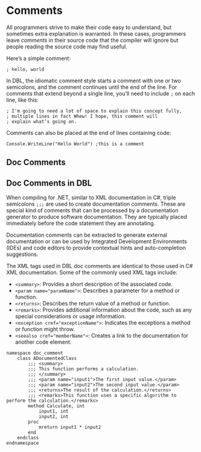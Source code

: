 # Comments

All programmers strive to make their code easy to understand, but sometimes
extra explanation is warranted. In these cases, programmers leave *comments* in
their source code that the compiler will ignore but people reading the source
code may find useful.

Here’s a simple comment:

```dbl
; hello, world
```

In DBL, the idiomatic comment style starts a comment with one or two semicolons, and the
comment continues until the end of the line. For comments that extend beyond a
single line, you’ll need to include `;` on each line, like this:

```dbl
; I'm going to need a lot of space to explain this concept fully,
; multiple lines in fact Whew! I hope, this comment will
; explain what’s going on.
```

Comments can also be placed at the end of lines containing code:
```dbl
Console.WriteLine("Hello World") ;this is a comment
```

## Doc Comments

## Doc Comments in DBL

When compiling for .NET, similar to XML documentation in C#, triple semicolons `;;;` are used to create documentation comments. These are special kind of comments that can be processed by a documentation generator to produce software documentation. They are typically placed immediately before the code statement they are annotating.

Documentation comments can be extracted to generate external documentation or can be used by Integrated Development Environments (IDEs) and code editors to provide contextual hints and auto-completion suggestions.

The XML tags used in DBL doc comments are identical to those used in C# XML documentation. Some of the commonly used XML tags include:

- `<summary>`: Provides a short description of the associated code.
- `<param name="paramName">`: Describes a parameter for a method or function.
- `<returns>`: Describes the return value of a method or function.
- `<remarks>`: Provides additional information about the code, such as any special considerations or usage information.
- `<exception cref="exceptionName">`: Indicates the exceptions a method or function might throw.
- `<seealso cref="memberName">`: Creates a link to the documentation for another code element.

```dbl
namespace doc_comment
    class ADocumentedClass
        ;;; <summary>
        ;;; This function performs a calculation.
        ;;; </summary>
        ;;; <param name="input1">The first input value.</param>
        ;;; <param name="input2">The second input value.</param>
        ;;; <returns>The result of the calculation.</returns>
        ;;; <remarks>This function uses a specific algorithm to perform the calculation.</remarks>
        method Calculate, int
            input1, int
            input2, int
        proc
            mreturn input1 * input2
        end
    endclass
endnamespace
```